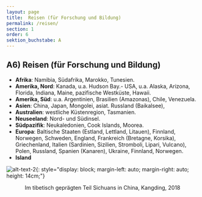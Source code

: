 ```yaml
---
layout: page
title:  Reisen (für Forschung und Bildung)
permalink: /reisen/
section: 1
order: 6
sektion_buchstabe: A
---
```



## A6) Reisen (für Forschung und Bildung)

- **Afrika**: Namibia, Südafrika, Marokko, Tunesien.
- **Amerika, Nord**: Kanada, u.a. Hudson Bay.- USA, u.a. Alaska, Arizona, Florida, Indiana, Maine, pazifische Westküste, Hawaii.
- **Amerika, Süd**: u.a. Argentinien, Brasilien (Amazonas), Chile, Venezuela.
- **Asien**: China, Japan, Mongolei, asiat. Russland (Baikalsee),
- **Australien**: westliche Küstenregion, Tasmanien.
- **Neuseeland**: Nord- und Südinsel.
- **Südpazifik**: Neukaledonien, Cook Islands, Moorea.
- **Europa**: Baltische Staaten (Estland, Lettland, Litauen), Finnland, Norwegen, Schweden, England, Frankreich (Bretagne, Korsika), Griechenland, Italien (Sardinien, Sizilien, Stromboli, Lipari, Vulcano), Polen, Russland, Spanien (Kanaren), Ukraine, Finnland, Norwegen.
- **Island**

![alt-text-2]({{site.baseurl}}/assets/img/sichuan_china.jpeg){: style="display: block; margin-left: auto; margin-right: auto; height: 14cm;"}

<p style="text-align: center;">Im tibetisch geprägten Teil Sichuans in China, Kangding, 2018</p>

